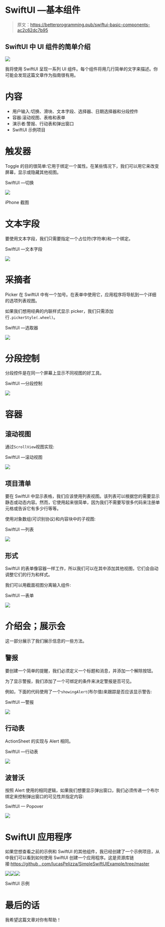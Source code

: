 # SwiftUI —基本组件

> 原文：<https://betterprogramming.pub/swiftui-basic-components-ac2c62dc7b95>

## SwiftUI 中 UI 组件的简单介绍

![](img/2b2b0c744bd622abfc30025c697377d1.png)

我将使用 SwiftUI 呈现一系列 UI 组件。每个组件将用几行简单的文字来描述。你可能会发现这篇文章作为指南很有用。

# 内容

*   用户输入:切换、滑块、文本字段、选择器、日期选择器和分段控件
*   容器:滚动视图、表格和表单
*   演示者:警报、行动表和弹出窗口
*   SwiftUI 示例项目

# 触发器

Toggle 的目的很简单:它用于绑定一个属性。在某些情况下，我们可以用它来改变屏幕，显示或隐藏其他视图。

SwiftUI —切换

![](img/d2007a9fa11e9d10fac5210be8287dfe.png)

iPhone 截图

# 文本字段

要使用文本字段，我们只需要指定一个占位符(字符串)和一个绑定。

SwiftUI —文本字段

![](img/88e67e184819fd0ba2c66c7db279c4ec.png)

# 采摘者

Picker 在 SwiftUI 中有一个加号。在表单中使用它，应用程序将导航到一个详细的选项列表视图。

如果我们想用经典的内联样式显示 picker，我们只需添加行`.pickerStyle(.wheel)`。

SwiftUI —选取器

![](img/ba1fe5eb6f97da8765c425f600997cb7.png)

# 分段控制

分段控件是在同一个屏幕上显示不同视图的好工具。

SwiftUI —分段控制

![](img/754da1fc2af5fd5ad2ccab1699f7dd83.png)

# 容器

## 滚动视图

通过`ScrollView`视图实现:

SwiftUI —滚动视图

![](img/e32e2c6de5bbff240c278f01cef698d6.png)

## 项目清单

要在 SwiftUI 中显示表格，我们应该使用列表视图。该列表可以根据您的需要显示静态或动态内容。然而，它使用起来很简单，因为我们不需要写很多代码来注册单元格或告诉它有多少行等等。

使用对象数组(可识别协议)和内容块中的子视图:

SwiftUI —列表

![](img/b366477bbd5f4b8457d6d5ba2ccf15a2.png)

## 形式

SwiftUI 的表单像容器一样工作，所以我们可以在其中添加其他视图，它们会自动调整它们的行为和样式。

我们可以用截面视图分离输入组件:

SwiftUI —表单

![](img/047b2b9ed560fca4ac4b149fc987f5b3.png)

# 介绍会；展示会

这一部分展示了我们展示信息的一些方法。

## 警报

要创建一个简单的提醒，我们必须定义一个标题和消息，并添加一个解除按钮。

为了显示警报，我们添加了一个可绑定的条件来决定警报是否可见。

例如，下面的代码使用了一个`showingAlert`(布尔值)来跟踪是否应该显示警告:

SwiftUI —警报

![](img/50f054bbd211074b385c87fcac389fe8.png)

## 行动表

ActionSheet 的实现与 Alert 相同。

SwiftUI —行动表

![](img/776552c7668ee398b6e75afe2f40dd8a.png)

## 波普沃

按照 Alert 使用的相同逻辑，如果我们想要显示弹出窗口，我们必须传递一个布尔绑定来控制弹出窗口的可见性并指定内容:

SwiftUI — Popover

![](img/83ddd8c4add85d2c5ff15be76ee308df.png)

# SwiftUI 应用程序

如果您想查看之前的示例和 SwiftUI 的其他组件，我已经创建了一个示例项目，从中我们可以看到如何使用 SwiftUI 创建一个应用程序。这是资源库链接:[https://github . com/lucasPelizza/SimpleSwiftUIExample/tree/master](https://github.com/lucasPelizza/SimpleSwiftUIExample/tree/master)

![](img/ba0e0e91b49b0c92f2f07c0a11af1960.png)![](img/1bd332c7c355c0ce9e93e9122b2fd20d.png)![](img/eeae4c5d272c8a2d116e4bdd5b4cdbd4.png)

SwiftUI 示例

# 最后的话

我希望这篇文章对你有帮助！